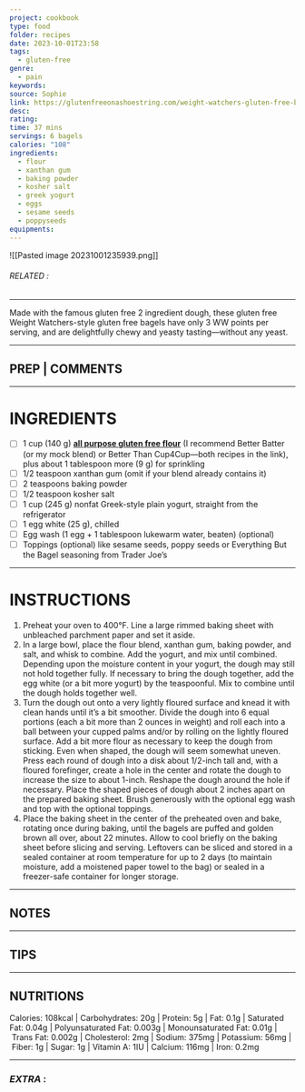 ```yaml
---
project: cookbook
type: food
folder: recipes
date: 2023-10-01T23:58
tags:
  - gluten-free
genre:
  - pain
keywords: 
source: Sophie
link: https://glutenfreeonashoestring.com/weight-watchers-gluten-free-bagels/
desc: 
rating: 
time: 37 mins
servings: 6 bagels
calories: "108"
ingredients:
  - flour
  - xanthan gum
  - baking powder
  - kosher salt
  - greek yogurt
  - eggs
  - sesame seeds
  - poppyseeds
equipments:
---
```


![[Pasted image 20231001235939.png]]
###### *RELATED* : 
---
Made with the famous gluten free 2 ingredient dough, these gluten free Weight Watchers-style gluten free bagels have only 3 WW points per serving, and are delightfully chewy and yeasty tasting—without any yeast.

---
## PREP | COMMENTS



---
# INGREDIENTS

- [ ] 1 cup (140 g) **[all purpose gluten free flour](https://glutenfreeonashoestring.com/all-purpose-gluten-free-flour-recipes/)** (I recommend Better Batter (or my mock blend) or Better Than Cup4Cup—both recipes in the link), plus about 1 tablespoon more (9 g) for sprinkling
- [ ] 1/2 teaspoon xanthan gum (omit if your blend already contains it)
- [ ] 2 teaspoons baking powder
- [ ] 1/2 teaspoon kosher salt
- [ ] 1 cup (245 g) nonfat Greek-style plain yogurt, straight from the refrigerator
- [ ] 1 egg white (25 g), chilled
- [ ] Egg wash (1 egg + 1 tablespoon lukewarm water, beaten) (optional)
- [ ] Toppings (optional) like sesame seeds, poppy seeds or Everything But the Bagel seasoning from Trader Joe’s

---
# INSTRUCTIONS

1. Preheat your oven to 400°F. Line a large rimmed baking sheet with unbleached parchment paper and set it aside.
2. In a large bowl, place the flour blend, xanthan gum, baking powder, and salt, and whisk to combine. Add the yogurt, and mix until combined. Depending upon the moisture content in your yogurt, the dough may still not hold together fully. If necessary to bring the dough together, add the egg white (or a bit more yogurt) by the teaspoonful. Mix to combine until the dough holds together well.
3. Turn the dough out onto a very lightly floured surface and knead it with clean hands until it’s a bit smoother. Divide the dough into 6 equal portions (each a bit more than 2 ounces in weight) and roll each into a ball between your cupped palms and/or by rolling on the lightly floured surface. Add a bit more flour as necessary to keep the dough from sticking. Even when shaped, the dough will seem somewhat uneven. Press each round of dough into a disk about 1/2-inch tall and, with a floured forefinger, create a hole in the center and rotate the dough to increase the size to about 1-inch. Reshape the dough around the hole if necessary. Place the shaped pieces of dough about 2 inches apart on the prepared baking sheet. Brush generously with the optional egg wash and top with the optional toppings.
4. Place the baking sheet in the center of the preheated oven and bake, rotating once during baking, until the bagels are puffed and golden brown all over, about 22 minutes. Allow to cool briefly on the baking sheet before slicing and serving. Leftovers can be sliced and stored in a sealed container at room temperature for up to 2 days (to maintain moisture, add a moistened paper towel to the bag) or sealed in a freezer-safe container for longer storage.

---
## NOTES



---
## TIPS



---
## NUTRITIONS

Calories: 108kcal | Carbohydrates: 20g | Protein: 5g | Fat: 0.1g | Saturated Fat: 0.04g | Polyunsaturated Fat: 0.003g | Monounsaturated Fat: 0.01g | Trans Fat: 0.002g | Cholesterol: 2mg | Sodium: 375mg | Potassium: 56mg | Fiber: 1g | Sugar: 1g | Vitamin A: 1IU | Calcium: 116mg | Iron: 0.2mg

---
### *EXTRA* :



